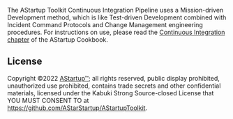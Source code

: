 The AStartup Toolkit Continuous Integration Pipeline uses a Mission-driven Development method, which is like Test-driven Development combined with Incident Command Protocols and Change Management engineering procedures. For instructions on use, please read the [Continuous Integration chapter]() of the AStartup Cookbook.

## License

Copyright ©2022 [AStartup™](https://astartup.net); all rights reserved, public display prohibited, unauthorized use prohibited, contains trade secrets and other confidential materials, licensed under the Kabuki Strong Source-closed License that YOU MUST CONSENT TO at <https://github.com/AStarStartup/AStartupToolkit>.
